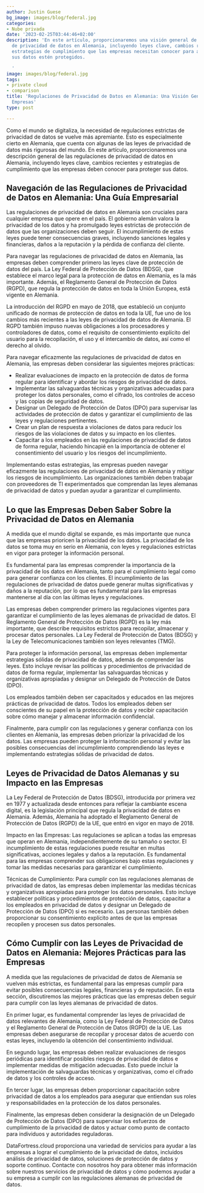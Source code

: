 ```yaml
---
author: Justin Guese
bg_image: images/blog/federal.jpg
categories:
- Nube privada
date: '2023-02-25T03:44:46+02:00'
description: 'En este artículo, proporcionaremos una visión general de las regulaciones
  de privacidad de datos en Alemania, incluyendo leyes clave, cambios recientes y
  estrategias de cumplimiento que las empresas necesitan conocer para asegurar que
  sus datos estén protegidos.

  '
image: images/blog/federal.jpg
tags:
- private cloud
- comparison
title: 'Regulaciones de Privacidad de Datos en Alemania: Una Visión General para las
  Empresas'
type: post

---
```

Como el mundo se digitaliza, la necesidad de regulaciones estrictas de privacidad de datos se vuelve más apremiante. Esto es especialmente cierto en Alemania, que cuenta con algunas de las leyes de privacidad de datos más rigurosas del mundo. En este artículo, proporcionaremos una descripción general de las regulaciones de privacidad de datos en Alemania, incluyendo leyes clave, cambios recientes y estrategias de cumplimiento que las empresas deben conocer para proteger sus datos.

## Navegación de las Regulaciones de Privacidad de Datos en Alemania: Una Guía Empresarial

Las regulaciones de privacidad de datos en Alemania son cruciales para cualquier empresa que opere en el país. El gobierno alemán valora la privacidad de los datos y ha promulgado leyes estrictas de protección de datos que las organizaciones deben seguir. El incumplimiento de estas leyes puede tener consecuencias graves, incluyendo sanciones legales y financieras, daños a la reputación y la pérdida de confianza del cliente.

Para navegar las regulaciones de privacidad de datos en Alemania, las empresas deben comprender primero las leyes clave de protección de datos del país. La Ley Federal de Protección de Datos (BDSG), que establece el marco legal para la protección de datos en Alemania, es la más importante. Además, el Reglamento General de Protección de Datos (RGPD), que regula la protección de datos en toda la Unión Europea, está vigente en Alemania.

La introducción del RGPD en mayo de 2018, que estableció un conjunto unificado de normas de protección de datos en toda la UE, fue uno de los cambios más recientes a las leyes de privacidad de datos de Alemania. El RGPD también impuso nuevas obligaciones a los procesadores y controladores de datos, como el requisito de consentimiento explícito del usuario para la recopilación, el uso y el intercambio de datos, así como el derecho al olvido.

Para navegar eficazmente las regulaciones de privacidad de datos en Alemania, las empresas deben considerar las siguientes mejores prácticas:

- Realizar evaluaciones de impacto en la protección de datos de forma regular para identificar y abordar los riesgos de privacidad de datos.
- Implementar las salvaguardas técnicas y organizativas adecuadas para proteger los datos personales, como el cifrado, los controles de acceso y las copias de seguridad de datos.
- Designar un Delegado de Protección de Datos (DPO) para supervisar las actividades de protección de datos y garantizar el cumplimiento de las leyes y regulaciones pertinentes.
- Crear un plan de respuesta a violaciones de datos para reducir los riesgos de las violaciones de datos y su impacto en los clientes.
- Capacitar a los empleados en las regulaciones de privacidad de datos de forma regular, haciendo hincapié en la importancia de obtener el consentimiento del usuario y los riesgos del incumplimiento.

Implementando estas estrategias, las empresas pueden navegar eficazmente las regulaciones de privacidad de datos en Alemania y mitigar los riesgos de incumplimiento. Las organizaciones también deben trabajar con proveedores de TI experimentados que comprendan las leyes alemanas de privacidad de datos y puedan ayudar a garantizar el cumplimiento.

## Lo que las Empresas Deben Saber Sobre la Privacidad de Datos en Alemania

A medida que el mundo digital se expande, es más importante que nunca que las empresas prioricen la privacidad de los datos. La privacidad de los datos se toma muy en serio en Alemania, con leyes y regulaciones estrictas en vigor para proteger la información personal.

Es fundamental para las empresas comprender la importancia de la privacidad de los datos en Alemania, tanto para el cumplimiento legal como para generar confianza con los clientes. El incumplimiento de las regulaciones de privacidad de datos puede generar multas significativas y daños a la reputación, por lo que es fundamental para las empresas mantenerse al día con las últimas leyes y regulaciones.

Las empresas deben comprender primero las regulaciones vigentes para garantizar el cumplimiento de las leyes alemanas de privacidad de datos. El Reglamento General de Protección de Datos (RGPD) es la ley más importante, que describe requisitos estrictos para recopilar, almacenar y procesar datos personales. La Ley Federal de Protección de Datos (BDSG) y la Ley de Telecomunicaciones también son leyes relevantes (TMG).

Para proteger la información personal, las empresas deben implementar estrategias sólidas de privacidad de datos, además de comprender las leyes. Esto incluye revisar las políticas y procedimientos de privacidad de datos de forma regular, implementar las salvaguardas técnicas y organizativas apropiadas y designar un Delegado de Protección de Datos (DPO).

Los empleados también deben ser capacitados y educados en las mejores prácticas de privacidad de datos. Todos los empleados deben ser conscientes de su papel en la protección de datos y recibir capacitación sobre cómo manejar y almacenar información confidencial.

Finalmente, para cumplir con las regulaciones y generar confianza con los clientes en Alemania, las empresas deben priorizar la privacidad de los datos. Las empresas pueden proteger la información personal y evitar las posibles consecuencias del incumplimiento comprendiendo las leyes e implementando estrategias sólidas de privacidad de datos.

## Leyes de Privacidad de Datos Alemanas y su Impacto en las Empresas

La Ley Federal de Protección de Datos (BDSG), introducida por primera vez en 1977 y actualizada desde entonces para reflejar la cambiante escena digital, es la legislación principal que regula la privacidad de datos en Alemania. Además, Alemania ha adoptado el Reglamento General de Protección de Datos (RGPD) de la UE, que entró en vigor en mayo de 2018.

Impacto en las Empresas:
Las regulaciones se aplican a todas las empresas que operan en Alemania, independientemente de su tamaño o sector. El incumplimiento de estas regulaciones puede resultar en multas significativas, acciones legales y daños a la reputación. Es fundamental para las empresas comprender sus obligaciones bajo estas regulaciones y tomar las medidas necesarias para garantizar el cumplimiento.

Técnicas de Cumplimiento:
Para cumplir con las regulaciones alemanas de privacidad de datos, las empresas deben implementar las medidas técnicas y organizativas apropiadas para proteger los datos personales. Esto incluye establecer políticas y procedimientos de protección de datos, capacitar a los empleados en privacidad de datos y designar un Delegado de Protección de Datos (DPO) si es necesario. Las personas también deben proporcionar su consentimiento explícito antes de que las empresas recopilen y procesen sus datos personales.

## Cómo Cumplir con las Leyes de Privacidad de Datos en Alemania: Mejores Prácticas para las Empresas

A medida que las regulaciones de privacidad de datos de Alemania se vuelven más estrictas, es fundamental para las empresas cumplir para evitar posibles consecuencias legales, financieras y de reputación. En esta sección, discutiremos las mejores prácticas que las empresas deben seguir para cumplir con las leyes alemanas de privacidad de datos.

En primer lugar, es fundamental comprender las leyes de privacidad de datos relevantes de Alemania, como la Ley Federal de Protección de Datos y el Reglamento General de Protección de Datos (RGPD) de la UE. Las empresas deben asegurarse de recopilar y procesar datos de acuerdo con estas leyes, incluyendo la obtención del consentimiento individual.

En segundo lugar, las empresas deben realizar evaluaciones de riesgos periódicas para identificar posibles riesgos de privacidad de datos e implementar medidas de mitigación adecuadas. Esto puede incluir la implementación de salvaguardas técnicas y organizativas, como el cifrado de datos y los controles de acceso.

En tercer lugar, las empresas deben proporcionar capacitación sobre privacidad de datos a los empleados para asegurar que entiendan sus roles y responsabilidades en la protección de los datos personales.

Finalmente, las empresas deben considerar la designación de un Delegado de Protección de Datos (DPO) para supervisar los esfuerzos de cumplimiento de la privacidad de datos y actuar como punto de contacto para individuos y autoridades reguladoras.

DataFortress.cloud proporciona una variedad de servicios para ayudar a las empresas a lograr el cumplimiento de la privacidad de datos, incluidos análisis de privacidad de datos, soluciones de protección de datos y soporte continuo. Contacte con nosotros hoy para obtener más información sobre nuestros servicios de privacidad de datos y cómo podemos ayudar a su empresa a cumplir con las regulaciones alemanas de privacidad de datos.
